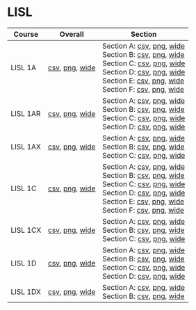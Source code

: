# LISL

| Course | Overall | Section |
| ------ | ------- | ------- |
| LISL 1A | [csv](https://github.com/UCSD-Historical-Enrollment-Data/2025Spring/blob/main/overall/LISL%201A.csv), [png](https://raw.githubusercontent.com/UCSD-Historical-Enrollment-Data/2025Spring/main/plot_overall/LISL%201A.png), [wide](https://raw.githubusercontent.com/UCSD-Historical-Enrollment-Data/2025Spring/main/plot_overall_wide/LISL%201A.png) | Section A: [csv](https://github.com/UCSD-Historical-Enrollment-Data/2025Spring/blob/main/section/LISL%201A_A.csv), [png](https://raw.githubusercontent.com/UCSD-Historical-Enrollment-Data/2025Spring/main/plot_section/LISL%201A_A.png), [wide](https://raw.githubusercontent.com/UCSD-Historical-Enrollment-Data/2025Spring/main/plot_section_wide/LISL%201A_A.png)<br>Section B: [csv](https://github.com/UCSD-Historical-Enrollment-Data/2025Spring/blob/main/section/LISL%201A_B.csv), [png](https://raw.githubusercontent.com/UCSD-Historical-Enrollment-Data/2025Spring/main/plot_section/LISL%201A_B.png), [wide](https://raw.githubusercontent.com/UCSD-Historical-Enrollment-Data/2025Spring/main/plot_section_wide/LISL%201A_B.png)<br>Section C: [csv](https://github.com/UCSD-Historical-Enrollment-Data/2025Spring/blob/main/section/LISL%201A_C.csv), [png](https://raw.githubusercontent.com/UCSD-Historical-Enrollment-Data/2025Spring/main/plot_section/LISL%201A_C.png), [wide](https://raw.githubusercontent.com/UCSD-Historical-Enrollment-Data/2025Spring/main/plot_section_wide/LISL%201A_C.png)<br>Section D: [csv](https://github.com/UCSD-Historical-Enrollment-Data/2025Spring/blob/main/section/LISL%201A_D.csv), [png](https://raw.githubusercontent.com/UCSD-Historical-Enrollment-Data/2025Spring/main/plot_section/LISL%201A_D.png), [wide](https://raw.githubusercontent.com/UCSD-Historical-Enrollment-Data/2025Spring/main/plot_section_wide/LISL%201A_D.png)<br>Section E: [csv](https://github.com/UCSD-Historical-Enrollment-Data/2025Spring/blob/main/section/LISL%201A_E.csv), [png](https://raw.githubusercontent.com/UCSD-Historical-Enrollment-Data/2025Spring/main/plot_section/LISL%201A_E.png), [wide](https://raw.githubusercontent.com/UCSD-Historical-Enrollment-Data/2025Spring/main/plot_section_wide/LISL%201A_E.png)<br>Section F: [csv](https://github.com/UCSD-Historical-Enrollment-Data/2025Spring/blob/main/section/LISL%201A_F.csv), [png](https://raw.githubusercontent.com/UCSD-Historical-Enrollment-Data/2025Spring/main/plot_section/LISL%201A_F.png), [wide](https://raw.githubusercontent.com/UCSD-Historical-Enrollment-Data/2025Spring/main/plot_section_wide/LISL%201A_F.png) |
| LISL 1AR | [csv](https://github.com/UCSD-Historical-Enrollment-Data/2025Spring/blob/main/overall/LISL%201AR.csv), [png](https://raw.githubusercontent.com/UCSD-Historical-Enrollment-Data/2025Spring/main/plot_overall/LISL%201AR.png), [wide](https://raw.githubusercontent.com/UCSD-Historical-Enrollment-Data/2025Spring/main/plot_overall_wide/LISL%201AR.png) | Section A: [csv](https://github.com/UCSD-Historical-Enrollment-Data/2025Spring/blob/main/section/LISL%201AR_A.csv), [png](https://raw.githubusercontent.com/UCSD-Historical-Enrollment-Data/2025Spring/main/plot_section/LISL%201AR_A.png), [wide](https://raw.githubusercontent.com/UCSD-Historical-Enrollment-Data/2025Spring/main/plot_section_wide/LISL%201AR_A.png)<br>Section B: [csv](https://github.com/UCSD-Historical-Enrollment-Data/2025Spring/blob/main/section/LISL%201AR_B.csv), [png](https://raw.githubusercontent.com/UCSD-Historical-Enrollment-Data/2025Spring/main/plot_section/LISL%201AR_B.png), [wide](https://raw.githubusercontent.com/UCSD-Historical-Enrollment-Data/2025Spring/main/plot_section_wide/LISL%201AR_B.png)<br>Section C: [csv](https://github.com/UCSD-Historical-Enrollment-Data/2025Spring/blob/main/section/LISL%201AR_C.csv), [png](https://raw.githubusercontent.com/UCSD-Historical-Enrollment-Data/2025Spring/main/plot_section/LISL%201AR_C.png), [wide](https://raw.githubusercontent.com/UCSD-Historical-Enrollment-Data/2025Spring/main/plot_section_wide/LISL%201AR_C.png)<br>Section D: [csv](https://github.com/UCSD-Historical-Enrollment-Data/2025Spring/blob/main/section/LISL%201AR_D.csv), [png](https://raw.githubusercontent.com/UCSD-Historical-Enrollment-Data/2025Spring/main/plot_section/LISL%201AR_D.png), [wide](https://raw.githubusercontent.com/UCSD-Historical-Enrollment-Data/2025Spring/main/plot_section_wide/LISL%201AR_D.png) |
| LISL 1AX | [csv](https://github.com/UCSD-Historical-Enrollment-Data/2025Spring/blob/main/overall/LISL%201AX.csv), [png](https://raw.githubusercontent.com/UCSD-Historical-Enrollment-Data/2025Spring/main/plot_overall/LISL%201AX.png), [wide](https://raw.githubusercontent.com/UCSD-Historical-Enrollment-Data/2025Spring/main/plot_overall_wide/LISL%201AX.png) | Section A: [csv](https://github.com/UCSD-Historical-Enrollment-Data/2025Spring/blob/main/section/LISL%201AX_A.csv), [png](https://raw.githubusercontent.com/UCSD-Historical-Enrollment-Data/2025Spring/main/plot_section/LISL%201AX_A.png), [wide](https://raw.githubusercontent.com/UCSD-Historical-Enrollment-Data/2025Spring/main/plot_section_wide/LISL%201AX_A.png)<br>Section B: [csv](https://github.com/UCSD-Historical-Enrollment-Data/2025Spring/blob/main/section/LISL%201AX_B.csv), [png](https://raw.githubusercontent.com/UCSD-Historical-Enrollment-Data/2025Spring/main/plot_section/LISL%201AX_B.png), [wide](https://raw.githubusercontent.com/UCSD-Historical-Enrollment-Data/2025Spring/main/plot_section_wide/LISL%201AX_B.png)<br>Section C: [csv](https://github.com/UCSD-Historical-Enrollment-Data/2025Spring/blob/main/section/LISL%201AX_C.csv), [png](https://raw.githubusercontent.com/UCSD-Historical-Enrollment-Data/2025Spring/main/plot_section/LISL%201AX_C.png), [wide](https://raw.githubusercontent.com/UCSD-Historical-Enrollment-Data/2025Spring/main/plot_section_wide/LISL%201AX_C.png) |
| LISL 1C | [csv](https://github.com/UCSD-Historical-Enrollment-Data/2025Spring/blob/main/overall/LISL%201C.csv), [png](https://raw.githubusercontent.com/UCSD-Historical-Enrollment-Data/2025Spring/main/plot_overall/LISL%201C.png), [wide](https://raw.githubusercontent.com/UCSD-Historical-Enrollment-Data/2025Spring/main/plot_overall_wide/LISL%201C.png) | Section A: [csv](https://github.com/UCSD-Historical-Enrollment-Data/2025Spring/blob/main/section/LISL%201C_A.csv), [png](https://raw.githubusercontent.com/UCSD-Historical-Enrollment-Data/2025Spring/main/plot_section/LISL%201C_A.png), [wide](https://raw.githubusercontent.com/UCSD-Historical-Enrollment-Data/2025Spring/main/plot_section_wide/LISL%201C_A.png)<br>Section B: [csv](https://github.com/UCSD-Historical-Enrollment-Data/2025Spring/blob/main/section/LISL%201C_B.csv), [png](https://raw.githubusercontent.com/UCSD-Historical-Enrollment-Data/2025Spring/main/plot_section/LISL%201C_B.png), [wide](https://raw.githubusercontent.com/UCSD-Historical-Enrollment-Data/2025Spring/main/plot_section_wide/LISL%201C_B.png)<br>Section C: [csv](https://github.com/UCSD-Historical-Enrollment-Data/2025Spring/blob/main/section/LISL%201C_C.csv), [png](https://raw.githubusercontent.com/UCSD-Historical-Enrollment-Data/2025Spring/main/plot_section/LISL%201C_C.png), [wide](https://raw.githubusercontent.com/UCSD-Historical-Enrollment-Data/2025Spring/main/plot_section_wide/LISL%201C_C.png)<br>Section D: [csv](https://github.com/UCSD-Historical-Enrollment-Data/2025Spring/blob/main/section/LISL%201C_D.csv), [png](https://raw.githubusercontent.com/UCSD-Historical-Enrollment-Data/2025Spring/main/plot_section/LISL%201C_D.png), [wide](https://raw.githubusercontent.com/UCSD-Historical-Enrollment-Data/2025Spring/main/plot_section_wide/LISL%201C_D.png)<br>Section E: [csv](https://github.com/UCSD-Historical-Enrollment-Data/2025Spring/blob/main/section/LISL%201C_E.csv), [png](https://raw.githubusercontent.com/UCSD-Historical-Enrollment-Data/2025Spring/main/plot_section/LISL%201C_E.png), [wide](https://raw.githubusercontent.com/UCSD-Historical-Enrollment-Data/2025Spring/main/plot_section_wide/LISL%201C_E.png)<br>Section F: [csv](https://github.com/UCSD-Historical-Enrollment-Data/2025Spring/blob/main/section/LISL%201C_F.csv), [png](https://raw.githubusercontent.com/UCSD-Historical-Enrollment-Data/2025Spring/main/plot_section/LISL%201C_F.png), [wide](https://raw.githubusercontent.com/UCSD-Historical-Enrollment-Data/2025Spring/main/plot_section_wide/LISL%201C_F.png) |
| LISL 1CX | [csv](https://github.com/UCSD-Historical-Enrollment-Data/2025Spring/blob/main/overall/LISL%201CX.csv), [png](https://raw.githubusercontent.com/UCSD-Historical-Enrollment-Data/2025Spring/main/plot_overall/LISL%201CX.png), [wide](https://raw.githubusercontent.com/UCSD-Historical-Enrollment-Data/2025Spring/main/plot_overall_wide/LISL%201CX.png) | Section A: [csv](https://github.com/UCSD-Historical-Enrollment-Data/2025Spring/blob/main/section/LISL%201CX_A.csv), [png](https://raw.githubusercontent.com/UCSD-Historical-Enrollment-Data/2025Spring/main/plot_section/LISL%201CX_A.png), [wide](https://raw.githubusercontent.com/UCSD-Historical-Enrollment-Data/2025Spring/main/plot_section_wide/LISL%201CX_A.png)<br>Section B: [csv](https://github.com/UCSD-Historical-Enrollment-Data/2025Spring/blob/main/section/LISL%201CX_B.csv), [png](https://raw.githubusercontent.com/UCSD-Historical-Enrollment-Data/2025Spring/main/plot_section/LISL%201CX_B.png), [wide](https://raw.githubusercontent.com/UCSD-Historical-Enrollment-Data/2025Spring/main/plot_section_wide/LISL%201CX_B.png)<br>Section C: [csv](https://github.com/UCSD-Historical-Enrollment-Data/2025Spring/blob/main/section/LISL%201CX_C.csv), [png](https://raw.githubusercontent.com/UCSD-Historical-Enrollment-Data/2025Spring/main/plot_section/LISL%201CX_C.png), [wide](https://raw.githubusercontent.com/UCSD-Historical-Enrollment-Data/2025Spring/main/plot_section_wide/LISL%201CX_C.png) |
| LISL 1D | [csv](https://github.com/UCSD-Historical-Enrollment-Data/2025Spring/blob/main/overall/LISL%201D.csv), [png](https://raw.githubusercontent.com/UCSD-Historical-Enrollment-Data/2025Spring/main/plot_overall/LISL%201D.png), [wide](https://raw.githubusercontent.com/UCSD-Historical-Enrollment-Data/2025Spring/main/plot_overall_wide/LISL%201D.png) | Section A: [csv](https://github.com/UCSD-Historical-Enrollment-Data/2025Spring/blob/main/section/LISL%201D_A.csv), [png](https://raw.githubusercontent.com/UCSD-Historical-Enrollment-Data/2025Spring/main/plot_section/LISL%201D_A.png), [wide](https://raw.githubusercontent.com/UCSD-Historical-Enrollment-Data/2025Spring/main/plot_section_wide/LISL%201D_A.png)<br>Section B: [csv](https://github.com/UCSD-Historical-Enrollment-Data/2025Spring/blob/main/section/LISL%201D_B.csv), [png](https://raw.githubusercontent.com/UCSD-Historical-Enrollment-Data/2025Spring/main/plot_section/LISL%201D_B.png), [wide](https://raw.githubusercontent.com/UCSD-Historical-Enrollment-Data/2025Spring/main/plot_section_wide/LISL%201D_B.png)<br>Section C: [csv](https://github.com/UCSD-Historical-Enrollment-Data/2025Spring/blob/main/section/LISL%201D_C.csv), [png](https://raw.githubusercontent.com/UCSD-Historical-Enrollment-Data/2025Spring/main/plot_section/LISL%201D_C.png), [wide](https://raw.githubusercontent.com/UCSD-Historical-Enrollment-Data/2025Spring/main/plot_section_wide/LISL%201D_C.png)<br>Section D: [csv](https://github.com/UCSD-Historical-Enrollment-Data/2025Spring/blob/main/section/LISL%201D_D.csv), [png](https://raw.githubusercontent.com/UCSD-Historical-Enrollment-Data/2025Spring/main/plot_section/LISL%201D_D.png), [wide](https://raw.githubusercontent.com/UCSD-Historical-Enrollment-Data/2025Spring/main/plot_section_wide/LISL%201D_D.png) |
| LISL 1DX | [csv](https://github.com/UCSD-Historical-Enrollment-Data/2025Spring/blob/main/overall/LISL%201DX.csv), [png](https://raw.githubusercontent.com/UCSD-Historical-Enrollment-Data/2025Spring/main/plot_overall/LISL%201DX.png), [wide](https://raw.githubusercontent.com/UCSD-Historical-Enrollment-Data/2025Spring/main/plot_overall_wide/LISL%201DX.png) | Section A: [csv](https://github.com/UCSD-Historical-Enrollment-Data/2025Spring/blob/main/section/LISL%201DX_A.csv), [png](https://raw.githubusercontent.com/UCSD-Historical-Enrollment-Data/2025Spring/main/plot_section/LISL%201DX_A.png), [wide](https://raw.githubusercontent.com/UCSD-Historical-Enrollment-Data/2025Spring/main/plot_section_wide/LISL%201DX_A.png)<br>Section B: [csv](https://github.com/UCSD-Historical-Enrollment-Data/2025Spring/blob/main/section/LISL%201DX_B.csv), [png](https://raw.githubusercontent.com/UCSD-Historical-Enrollment-Data/2025Spring/main/plot_section/LISL%201DX_B.png), [wide](https://raw.githubusercontent.com/UCSD-Historical-Enrollment-Data/2025Spring/main/plot_section_wide/LISL%201DX_B.png) |

